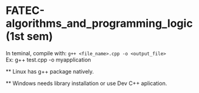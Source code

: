 # FATEC-algorithms_and_programming_logic (1st sem)

In teminal, compile with: `g++ <file_name>.cpp -o <output_file>`
<br>
Ex: g++ test.cpp -o myapplication

** Linux has g++ package natively.

** Windows needs library installation or use Dev C++ aplication.
